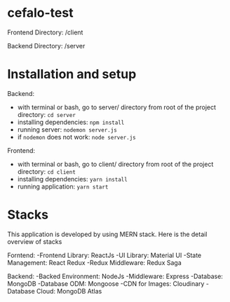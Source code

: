 # cefalo-test

Frontend Directory: /client

Backend Directory: /server

# Installation and setup

Backend:

  - with terminal or bash, go to server/ directory from root of the project directory: `cd server`
  - installing dependencies: `npm install`
  - running server: `nodemon server.js` 
  - if `nodemon` does not work: `node server.js`

Frontend: 

  - with terminal or bash, go to client/ directory from root of the project directory: `cd client`
  - installing dependencies: `yarn install`
  - running application: `yarn start`

# Stacks

This application is developed by using MERN stack. Here is the detail overview of stacks

Forntend:
  -Frontend Library: ReactJs
  -UI Library: Material UI
  -State Management: React Redux
  -Redux Middleware: Redux Saga
  
Backend:
  -Backed Environment: NodeJs
  -Middleware: Express
  -Database: MongoDB
  -Database ODM: Mongoose
  -CDN for Images: Cloudinary
  -Database Cloud: MongoDB Atlas


